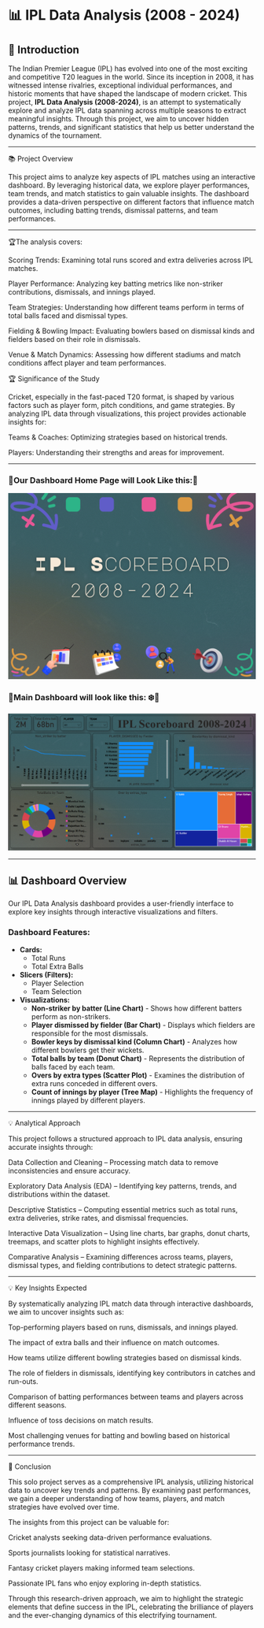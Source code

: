 # 📊 IPL Data Analysis (2008 - 2024)

## 🏏 Introduction
The Indian Premier League (IPL) has evolved into one of the most exciting and competitive T20 leagues in the world. Since its inception in 2008, it has witnessed intense rivalries, exceptional individual performances, and historic moments that have shaped the landscape of modern cricket. This project, **IPL Data Analysis (2008-2024)**, is an attempt to systematically explore and analyze IPL data spanning across multiple seasons to extract meaningful insights. Through this project, we aim to uncover hidden patterns, trends, and significant statistics that help us better understand the dynamics of the tournament.

---

📚 Project Overview

This project aims to analyze key aspects of IPL matches using an interactive dashboard. By leveraging historical data, we explore player performances, team trends, and match statistics to gain valuable insights. The dashboard provides a data-driven perspective on different factors that influence match outcomes, including batting trends, dismissal patterns, and team performances.

---

🏆The analysis covers:


Scoring Trends: Examining total runs scored and extra deliveries across IPL matches.

Player Performance: Analyzing key batting metrics like non-striker contributions, dismissals, and innings played.

Team Strategies: Understanding how different teams perform in terms of total balls faced and dismissal types.

Fielding & Bowling Impact: Evaluating bowlers based on dismissal kinds and fielders based on their role in dismissals.

Venue & Match Dynamics: Assessing how different stadiums and match conditions affect player and team performances.


🏆 Significance of the Study

Cricket, especially in the fast-paced T20 format, is shaped by various factors such as player form, pitch conditions, and game strategies. By analyzing IPL data through visualizations, this project provides actionable insights for:

Teams & Coaches: Optimizing strategies based on historical trends.

Players: Understanding their strengths and areas for improvement.

---

### 📍Our Dashboard Home Page will Look Like this:🌄
![image](https://github.com/gauravlakshakar/IPL-Data-Analysis-2008---2024-/blob/main/IPL%20HOME.png)

### 📍Main Dashboard will look like this: ❄️🥀
![image](https://github.com/gauravlakshakar/IPL-Data-Analysis-2008---2024-/blob/main/IPL%20DASHBOARD.PNG)

---

## 📊 Dashboard Overview
Our IPL Data Analysis dashboard provides a user-friendly interface to explore key insights through interactive visualizations and filters. 

### Dashboard Features:
- **Cards:**
  - Total Runs
  - Total Extra Balls
- **Slicers (Filters):**
  - Player Selection
  - Team Selection
- **Visualizations:**
  - **Non-striker by batter (Line Chart)** - Shows how different batters perform as non-strikers.
  - **Player dismissed by fielder (Bar Chart)** - Displays which fielders are responsible for the most dismissals.
  - **Bowler keys by dismissal kind (Column Chart)** - Analyzes how different bowlers get their wickets.
  - **Total balls by team (Donut Chart)** - Represents the distribution of balls faced by each team.
  - **Overs by extra types (Scatter Plot)** - Examines the distribution of extra runs conceded in different overs.
  - **Count of innings by player (Tree Map)** - Highlights the frequency of innings played by different players.

---    

💡 Analytical Approach

This project follows a structured approach to IPL data analysis, ensuring accurate insights through:

Data Collection and Cleaning – Processing match data to remove inconsistencies and ensure accuracy.

Exploratory Data Analysis (EDA) – Identifying key patterns, trends, and distributions within the dataset.

Descriptive Statistics – Computing essential metrics such as total runs, extra deliveries, strike rates, and dismissal frequencies.

Interactive Data Visualization – Using line charts, bar graphs, donut charts, treemaps, and scatter plots to highlight insights effectively.

Comparative Analysis – Examining differences across teams, players, dismissal types, and fielding contributions to detect strategic patterns.

---

💡 Key Insights Expected


By systematically analyzing IPL match data through interactive dashboards, we aim to uncover insights such as:

Top-performing players based on runs, dismissals, and innings played.

The impact of extra balls and their influence on match outcomes.

How teams utilize different bowling strategies based on dismissal kinds.

The role of fielders in dismissals, identifying key contributors in catches and run-outs.

Comparison of batting performances between teams and players across different seasons.

Influence of toss decisions on match results.

Most challenging venues for batting and bowling based on historical performance trends.

---

🎯 Conclusion

This solo project serves as a comprehensive IPL analysis, utilizing historical data to uncover key trends and patterns. By examining past performances, we gain a deeper understanding of how teams, players, and match strategies have evolved over time.

The insights from this project can be valuable for:

Cricket analysts seeking data-driven performance evaluations.

Sports journalists looking for statistical narratives.

Fantasy cricket players making informed team selections.

Passionate IPL fans who enjoy exploring in-depth statistics.


Through this research-driven approach, we aim to highlight the strategic elements that define success in the IPL, celebrating the brilliance of players and the ever-changing dynamics of this electrifying tournament.

